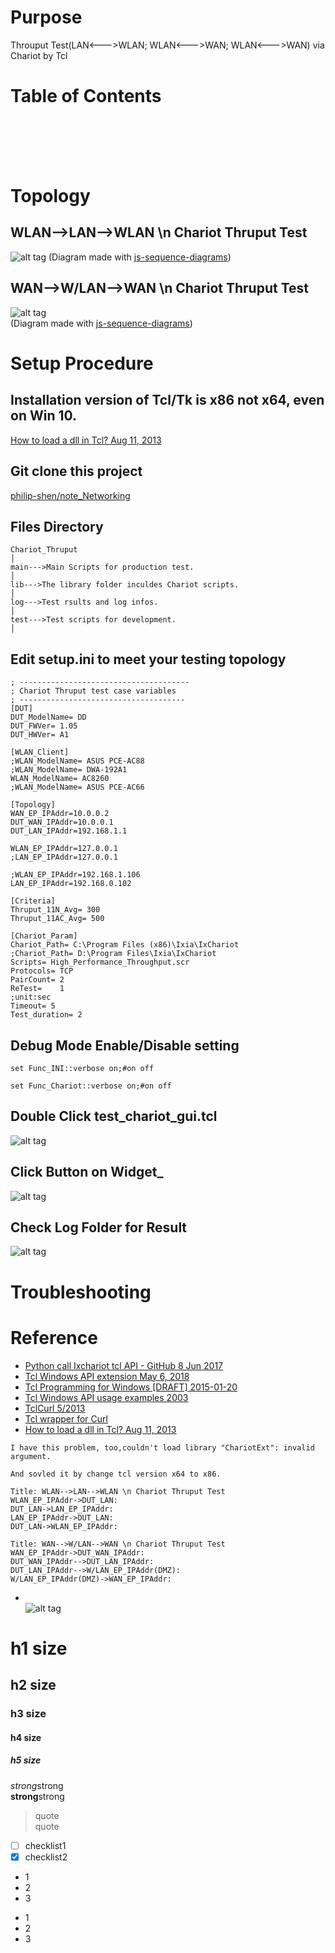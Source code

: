 # Purpose
Throuput Test(LAN<--->WLAN; WLAN<--->WAN; WLAN<--->WAN) via Chariot by Tcl

# Table of Contents  
[]()  
[]()  
[]()  
[]()  
[]()  

# Topology  
## WLAN-->LAN-->WLAN \n Chariot Thruput Test  
![alt tag](https://i.imgur.com/hkKDpW6.jpg)
(Diagram made with [js-sequence-diagrams](https://bramp.github.io/js-sequence-diagrams/))  

## WAN-->W/LAN-->WAN \n Chariot Thruput Test  
![alt tag](https://i.imgur.com/RiAvpgf.jpg)  
(Diagram made with [js-sequence-diagrams](https://bramp.github.io/js-sequence-diagrams/))  

# Setup Procedure  
## Installation version of Tcl/Tk is x86 not x64, even on Win 10.
[How to load a dll in Tcl? Aug 11, 2013](https://stackoverflow.com/questions/18171997/how-to-load-a-dll-in-tcl)  

## Git clone this project 
[philip-shen/note_Networking](https://github.com/philip-shen/note_Networking)  

## Files Directory  
```  
Chariot_Thruput
│
main--->Main Scripts for production test.
│
lib--->The library folder inculdes Chariot scripts.
│
log--->Test rsults and log infos.
│
test--->Test scripts for development.
│
```  

## Edit setup.ini to meet your testing topology  
```  
; --------------------------------------
; Chariot Thruput test case variables
; -------------------------------------
[DUT]
DUT_ModelName= DD
DUT_FWVer= 1.05
DUT_HWVer= A1

[WLAN_Client]
;WLAN_ModelName= ASUS PCE-AC88
;WLAN_ModelName= DWA-192A1
WLAN_ModelName= AC8260
;WLAN_ModelName= ASUS PCE-AC66

[Topology]
WAN_EP_IPAddr=10.0.0.2
DUT_WAN_IPAddr=10.0.0.1
DUT_LAN_IPAddr=192.168.1.1

WLAN_EP_IPAddr=127.0.0.1
;LAN_EP_IPAddr=127.0.0.1

;WLAN_EP_IPAddr=192.168.1.106
LAN_EP_IPAddr=192.168.0.102

[Criteria]
Thruput_11N_Avg= 300
Thruput_11AC_Avg= 500

[Chariot_Param]
Chariot_Path= C:\Program Files (x86)\Ixia\IxChariot
;Chariot_Path= D:\Program Files\Ixia\IxChariot
Scripts= High_Performance_Throughput.scr
Protocols= TCP
PairCount= 2
ReTest=    1
;unit:sec
Timeout= 5
Test_duration= 2
```  
## Debug Mode Enable/Disable setting
```  
set Func_INI::verbose on;#on off

set Func_Chariot::verbose on;#on off
```  
## Double Click test_chariot_gui.tcl  
![alt tag](https://i.imgur.com/QuC7xZL.jpg)

## Click Button on Widget_ 
![alt tag](https://i.imgur.com/h3aT4ze.jpg)  

##  Check Log Folder for Result  
![alt tag](https://i.imgur.com/LZllH9N.jpg)

# Troubleshooting  


# Reference
* [Python call Ixchariot tcl API - GitHub 8 Jun 2017](https://github.com/qdyxmas/PyIxChariot)
* [Tcl Windows API extension May 6, 2018](https://twapi.magicsplat.com/)  
* [Tcl Programming for Windows [DRAFT] 2015-01-20](https://www.magicsplat.com/book/)  
* [Tcl Windows API usage examples 2003](https://twapi.magicsplat.com/v1.1/examples.html)  
* [TclCurl 5/2013](https://wiki.tcl-lang.org/page/TclCurl)  
* [Tcl wrapper for Curl ](https://github.com/jdc8/tclcurl)  
* [How to load a dll in Tcl? Aug 11, 2013](https://stackoverflow.com/questions/18171997/how-to-load-a-dll-in-tcl)  
```
I have this problem, too,couldn't load library "ChariotExt": invalid argument.

And sovled it by change tcl version x64 to x86.
```  

```  
Title: WLAN-->LAN-->WLAN \n Chariot Thruput Test
WLAN_EP_IPAddr->DUT_LAN:
DUT_LAN->LAN_EP_IPAddr:
LAN_EP_IPAddr->DUT_LAN:
DUT_LAN->WLAN_EP_IPAddr:
```  

```  
Title: WAN-->W/LAN-->WAN \n Chariot Thruput Test
WAN_EP_IPAddr->DUT_WAN_IPAddr:
DUT_WAN_IPAddr-->DUT_LAN_IPAddr:
DUT_LAN_IPAddr-->W/LAN_EP_IPAddr(DMZ):
W/LAN_EP_IPAddr(DMZ)->WAN_EP_IPAddr:
```  

* []()  
![alt tag]()

# h1 size

## h2 size

### h3 size

#### h4 size

##### h5 size

*strong*strong  
**strong**strong  

> quote  
> quote

- [ ] checklist1
- [x] checklist2

* 1
* 2
* 3

- 1
- 2
- 3
